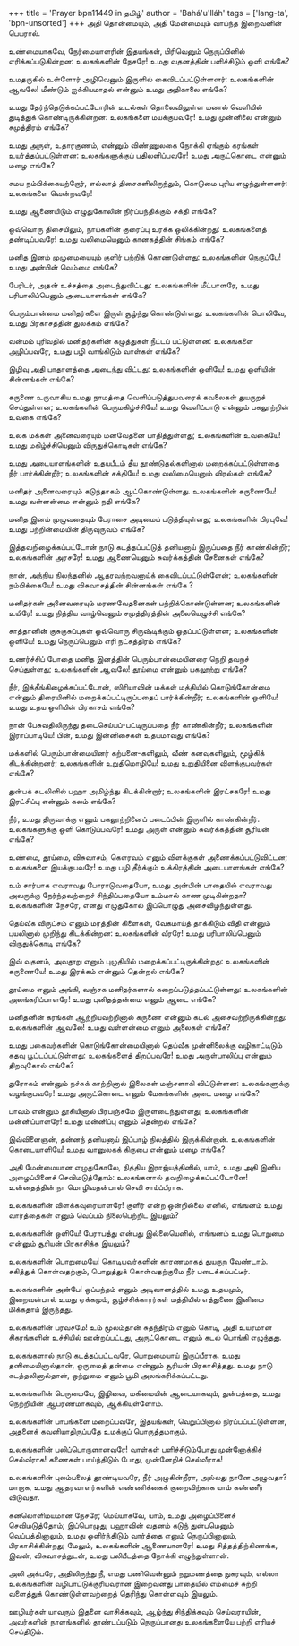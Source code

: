 +++
title = 'Prayer bpn11449 in தமிழ்'
author = 'Bahá'u'lláh'
tags = ['lang-ta', 'bpn-unsorted']
+++
அதி தொன்மையும், அதி மேன்மையும் வாய்ந்த இறைவனின் பெயரால். 

உண்மையாகவே, நேர்மையாளரின் இதயங்கள், பிரிவெனும் நெருப்பினில் எரிக்கப்படுகின்றன: உலகங்களின் நேசரே! உமது வதனத்தின் பளிச்சிடும் ஒளி எங்கே? 

உமதருகில் உள்ளோர் அழிவெனும் இருளில் கைவிடப்பட்டுள்ளனர்: உலகங்களின் ஆவலே! மீண்டும் ஐக்கியமாதல் என்னும் உமது அதிகாலை எங்கே? 

உமது தேர்ந்தெடுக்கப்பட்டோரின் உடல்கள் தொலைவிலுள்ள மணல் வெளியில் துடித்துக் கொண்டிருக்கின்றன: உலகங்களை மயக்குபவரே! உமது முன்னிலை என்னும் சமுத்திரம் எங்கே? 

உமது அருள், உதாரகுணம், என்னும் விண்ணுலகை நோக்கி ஏங்கும் கரங்கள் உயர்த்தப்பட்டுள்ளன: உலகங்களுக்குப் பதிலளிப்பவரே! உமது அருட்கொடை என்னும் மழை எங்கே? 

சமய நம்பிக்கையற்றோர், எல்லாத் திசைகளிலிருந்தும், கொடுமை புரிய எழுந்துள்ளனர்: உலகங்களை வென்றவரே! 

உமது ஆணையிடும் எழுதுகோலின் நிர்ப்பந்திக்கும் சக்தி எங்கே? 

ஒவ்வொரு திசையிலும், நாய்களின் குரைப்பு உரக்க ஒலிக்கின்றது: உலகங்களைத் தண்டிப்பவரே! உமது வலிமையெனும் கானகத்தின் சிங்கம் எங்கே? 

மனித இனம் முழுமையையும் குளிர் பற்றிக் கொண்டுள்ளது: உலகங்களின் நெருப்பே! உமது அன்பின் வெம்மை எங்கே? 

பேரிடர், அதன் உச்சத்தை அடைந்துவிட்டது: உலகங்களின் மீட்பாளரே, உமது பரிபாலிப்பெனும் அடையாளங்கள் எங்கே? 

பெரும்பான்மை மனிதர்களை இருள் சூழ்ந்து கொண்டுள்ளது: உலகங்களின் பொலிவே, உமது பிரகாசத்தின் துலக்கம் எங்கே? 

வன்மம் புரிவதில் மனிதர்களின் கழுத்துகள் நீட்டப் பட்டுள்ளன: உலகங்களை அழிப்பவரே, உமது பழி வாங்கிடும் வாள்கள் எங்கே? 

இழிவு அதி பாதாளத்தை அடைந்து விட்டது: உலகங்களின் ஒளியே! உமது ஒளியின் சின்னங்கள் எங்கே? 

கருணை உருவாகிய உமது நாமத்தை வெளிப்படுத்துபவரைக் கவலைகள் துயருறச் செய்துள்ளன; உலகங்களின் பெருமகிழ்ச்சியே! உமது வெளிப்பாடு என்னும் பகலூற்றின் உவகை எங்கே? 

உலக மக்கள் அனைவரையும் மனவேதனை பாதித்துள்ளது; உலகங்களின் உவகையே! உமது மகிழ்ச்சியெனும் விருதுக்கொடிகள் எங்கே? 

உமது அடையாளங்களின் உதயபீடம் தீய தூண்டுதல்களினால் மறைக்கப்பட்டுள்ளதை நீர் பார்க்கின்றீர்; உலகங்களின் சக்தியே! உமது வலிமையெனும் விரல்கள் எங்கே? 

மனிதர் அனைவரையும் கடுந்தாகம் ஆட்கொண்டுள்ளது. உலகங்களின் கருணையே! உமது வள்ளன்மை என்னும் நதி எங்கே? 

மனித இனம் முழுவதையும் பேராசை அடிமைப் படுத்தியுள்ளது; உலகங்களின் பிரபுவே! உமது பற்றின்மையின் திருவுருவம் எங்கே? 

இத்தவறிழைக்கப்பட்டோன் நாடு கடத்தப்பட்டுத் தனியனாய் இருப்பதை நீர் காண்கின்றீர்; உலகங்களின் அரசரே! உமது ஆணையெனும் சுவர்க்கத்தின் சேனைகள் எங்கே? 

நான், அந்நிய நிலந்தனில் ஆதரவற்றவனாய்க் கைவிடப்பட்டுள்ளேன்; உலகங்களின் நம்பிக்கையே! உமது விசுவாசத்தின் சின்னங்கள் எங்கே ? 

மனிதர்கள் அனைவரையும் மரணவேதனைகள் பற்றிக்கொண்டுள்ளன; உலகங்களின் உயிரே! உமது நித்திய வாழ்வெனும் சமுத்திரத்தின் அலையெழுச்சி எங்கே? 

சாத்தானின் குசுகுசுப்புகள் ஒவ்வொரு சிருஷ்டிக்கும் ஓதப்பட்டுள்ளன; உலகங்களின் ஒளியே! உமது நெருப்பெனும் எரி நட்சத்திரம் எங்கே? 

உணர்ச்சிப் போதை மனித இனத்தின் பெரும்பான்மையினரை நெறி தவறச்  செய்துள்ளது; உலகங்களின் ஆவலே! தூய்மை என்னும் பகலூற்று எங்கே? 

நீர், இத்தீங்கிழைக்கப்பட்டோன், ஸிரியாவின் மக்கள் மத்தியில் கொடுங்கோன்மை என்னும் திரையினில் மறைக்கப்பட்டிருப்பதைப் பார்க்கின்றீர்; உலகங்களின் ஒளியே! உமது உதய ஒளியின் பிரகாசம் எங்கே? 

நான் பேசுவதிலிருந்து தடைசெய்யப்-பட்டிருப்பதை நீர் காண்கின்றீர்; உலகங்களின் இராப்பாடியே! பின், உமது இன்னிசைகள் உதயமாவது எங்கே? 

மக்களில் பெரும்பான்மையினர் கற்பனை-களிலும், வீண் கனவுகளிலும், மூழ்கிக் கிடக்கின்றனர்; உலகங்களின் உறுதிமொழியே! உமது உறுதியினை விளக்குபவர்கள் எங்கே? 

துன்பக் கடலினில் பஹா அமிழ்ந்து கிடக்கின்றார்; உலகங்களின் இரட்சகரே! உமது இரட்சிப்பு என்னும் கலம் எங்கே? 

நீர், உமது திருவாக்கு எனும் பகலூற்றினைப் படைப்பின் இருளில் காண்கின்றீர். உலகங்களுக்கு ஒளி கொடுப்பவரே! உமது அருள் என்னும் சுவர்க்கத்தின் சூரியன் எங்கே? 

உண்மை, தூய்மை, விசுவாசம், கௌரவம் எனும் விளக்குகள் அணைக்கப்பட்டுவிட்டன; உலகங்களை இயக்குபவரே! உமது பழி தீர்க்கும் உக்கிரத்தின் அடையாளங்கள் எங்கே? 

உம் சார்பாக எவராவது போராடுவதையோ, உமது அன்பின் பாதையில் எவராவது அவருக்கு நேர்ந்தவற்றைச் சிந்திப்பதையோ உம்மால் காண முடிகின்றதா? உலகங்களின் நேசரே, எனது எழுதுகோல் இப்பொழுது அசைவிழந்துள்ளது. 

தெய்வீக விருட்சம் எனும் மரத்தின் கிளைகள், வேகமாய்த் தாக்கிடும் விதி என்னும் புயலினால் முறிந்து கிடக்கின்றன: உலகங்களின் வீரரே! உமது பரிபாலிப்பெனும் விருதுக்கொடி எங்கே? 

இவ் வதனம், அவதூறு எனும் புழுதியில் மறைக்கப்பட்டிருக்கின்றது: உலகங்களின் கருணையே! உமது இரக்கம் என்னும் தென்றல் எங்கே? 

தூய்மை எனும் அங்கி, வஞ்சக மனிதர்களால் கறைப்படுத்தப்பட்டுள்ளது: உலகங்களின் அலங்கரிப்பாளரே! உமது புனிதத்தன்மை எனும் ஆடை எங்கே? 

மனிதனின் கரங்கள் ஆற்றியவற்றினால் கருணை என்னும் கடல் அசைவற்றிருக்கின்றது: உலகங்களின் ஆவலே! உமது வள்ளன்மை எனும் அலைகள் எங்கே? 

உமது பகைவர்களின் கொடுங்கோன்மையினால் தெய்வீக முன்னிலைக்கு வழிகாட்டிடும் கதவு பூட்டப்பட்டுள்ளது: உலகங்களைத் திறப்பவரே! உமது அருள்பாலிப்பு என்னும் திறவுகோல் எங்கே? 

துரோகம் என்னும் நச்சுக் காற்றினால் இலைகள் மஞ்சளாகி விட்டுள்ளன: உலகங்களுக்கு வழங்குபவரே! உமது அருட்கொடை எனும் மேகங்களின் அடை மழை எங்கே? 

பாவம் என்னும் தூசியினால் பிரபஞ்சமே இருளடைந்துள்ளது; உலகங்களின் மன்னிப்பாளரே! உமது மன்னிப்பு எனும் தென்றல் எங்கே? 

இவ்விளைஞன், தன்னந் தனியனாய் இப்பாழ் நிலத்தில் இருக்கின்றான். உலகங்களின் கொடையாளியே! உமது வானுலகக் கிருபை என்னும் மழை எங்கே? 

அதி மேன்மையான எழுதுகோலே, நித்திய இராஜ்யத்தினில், யாம், உமது அதி இனிய அழைப்பினைச் செவிமடுத்தோம்: உலகங்களால் தவறிழைக்கப்பட்டோனே! உன்னதத்தின் நா மொழிவதன்பால் செவி சாய்ப்பீராக. 

உலகங்களின் விளக்கவுரையாளரே! குளிர் என்ற ஒன்றில்லை எனில், எங்ஙனம் உமது வார்த்தைகள் எனும் வெப்பம் நிலைபெற்றிட இயலும்? 

உலகங்களின் ஒளியே! பேராபத்து என்பது இல்லையெனில், எங்ஙனம் உமது பொறுமை என்னும் சூரியன் பிரகாசிக்க இயலும்? 

உலகங்களின் பொறுமையே! கொடியவர்களின் காரணமாகத் துயருற வேண்டாம். சகித்துக் கொள்வதற்கும், பொறுத்துக் கொள்வதற்குமே நீர் படைக்கப்பட்டீர். 

உலகங்களின் அன்பே! ஒப்பந்தம் எனும் அடிவானத்தில் உமது உதயமும், இறைவன்பால் உமது ஏக்கமும், சூழ்ச்சிக்காரர்கள் மத்தியில் எத்துணை இனிமை மிக்கதாய் இருந்தது. 

உலகங்களின் பரவசமே! உம் மூலம்தான் சுதந்திரம் எனும் கொடி, அதி உயரமான சிகரங்களின் உச்சியில் ஊன்றப்பட்டது, அருட்கொடை எனும் கடல் பொங்கி எழுந்தது. 

உலகங்களால் நாடு கடத்தப்பட்டவரே, பொறுமையாய் இருப்பீராக. உமது தனிமையினால்தான், ஒருமைத் தன்மை என்னும் சூரியன் பிரகாசித்தது. உமது நாடு கடத்தலினால்தான், ஒற்றுமை எனும் பூமி அலங்கரிக்கப்பட்டது. 

உலகங்களின் பெருமையே, இழிவை, மகிமையின் ஆடையாகவும்,  துன்பத்தை,  உமது  நெற்றியின்  ஆபரணமாகவும், ஆக்கியுள்ளோம்.  

உலகங்களின்  பாபங்களை  மறைப்பவரே,  இதயங்கள், வெறுப்பினால் நிரப்பப்பட்டுள்ளன, அதனைக் கவனியாதிருப்பதே உமக்குப் பொருத்தமாகும். 

உலகங்களின் பலிப்பொருளானவரே! வாள்கள் பளிச்சிடும்போது முன்னோக்கிச் செல்வீராக! கணைகள் பாய்ந்திடும் போது, முன்னேறிச் செல்வீராக! 

உலகங்களின் புலம்பலைத் தூண்டியவரே, நீர் அழுகின்றீரா, அல்லது நானே அழுவதா? மாறாக, உமது ஆதரவாளர்களின் எண்ணிக்கைக் குறைவிற்காக யாம் கண்ணீர் விடுவதா. 

கனலொளிமயமான நேசரே; மெய்யாகவே, யாம், உமது அழைப்பினைச் செவிமடுத்தோம்; இப்பொழுது, பஹாவின் வதனம் கடுந் துன்பமெனும் வெப்பத்தினாலும், உமது ஒளிர்ந்திடும் வார்த்தை எனும் நெருப்பினாலும், பிரகாசிக்கின்றது; மேலும், உலகங்களின் ஆணையாளரே! உமது சித்தத்திற்கிணங்க, இவன், விசுவாசத்துடன், உமது பலிபீடத்தை நோக்கி எழுந்துள்ளான். 

அலி அக்பரே, அதிலிருந்து நீ, எமது பணிவென்னும் நறுமணத்தை நுகரவும், எல்லா உலகங்களின் வழிபாட்டுக்குரியவரான இறைவனது பாதையில் எம்மைச் சுற்றி வளைத்துக் கொண்டுள்ளவற்றைத் தெரிந்து கொள்ளவும் இயலும். 

ஊழியர்கள் யாவரும் இதனை வாசிக்கவும், ஆழ்ந்து சிந்திக்கவும் செய்வராயின், அவர்களின் நாளங்களில் தூண்டப்படும் நெருப்பானது உலகங்களையே பற்றி எரியச் செய்திடும்.
